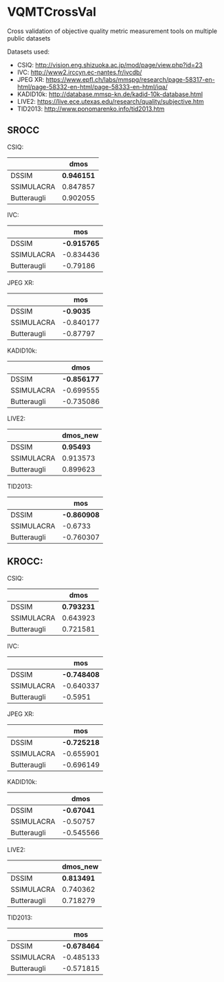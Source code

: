 # VQMTCrossVal
Cross validation of objective quality metric measurement tools on multiple public datasets

Datasets used:
- CSIQ: http://vision.eng.shizuoka.ac.jp/mod/page/view.php?id=23
- IVC: http://www2.irccyn.ec-nantes.fr/ivcdb/
- JPEG XR: https://www.epfl.ch/labs/mmspg/research/page-58317-en-html/page-58332-en-html/page-58333-en-html/iqa/
- KADID10k: http://database.mmsp-kn.de/kadid-10k-database.html
- LIVE2: https://live.ece.utexas.edu/research/quality/subjective.htm
- TID2013: http://www.ponomarenko.info/tid2013.htm

## SROCC

CSIQ:

|             |     dmos |
|-------------|----------|
| DSSIM       | **0.946151** |
| SSIMULACRA  | 0.847857 |
| Butteraugli | 0.902055 |

IVC:

|             |       mos |
|-------------|-----------|
| DSSIM       | **-0.915765** |
| SSIMULACRA  | -0.834436 |
| Butteraugli | -0.79186  |

JPEG XR:

|             |       mos |
|-------------|-----------|
| DSSIM       | **-0.9035**   |
| SSIMULACRA  | -0.840177 |
| Butteraugli | -0.87797  |

KADID10k:

|             |      dmos |
|-------------|-----------|
| DSSIM       | **-0.856177** |
| SSIMULACRA  | -0.699555 |
| Butteraugli | -0.735086 |

LIVE2:

|             |   dmos_new |
|-------------|------------|
| DSSIM       |   **0.95493**  |
| SSIMULACRA  |   0.913573 |
| Butteraugli |   0.899623 |

TID2013:

|             |       mos |
|-------------|-----------|
| DSSIM       | **-0.860908** |
| SSIMULACRA  | -0.6733   |
| Butteraugli | -0.760307 |

## KROCC:

CSIQ:

|             |     dmos |
|-------------|----------|
| DSSIM       | **0.793231** |
| SSIMULACRA  | 0.643923 |
| Butteraugli | 0.721581 |

IVC:

|             |       mos |
|-------------|-----------|
| DSSIM       | **-0.748408** |
| SSIMULACRA  | -0.640337 |
| Butteraugli | -0.5951   |

JPEG XR:

|             |       mos |
|-------------|-----------|
| DSSIM       | **-0.725218** |
| SSIMULACRA  | -0.655901 |
| Butteraugli | -0.696149 |

KADID10k:

|             |      dmos |
|-------------|-----------|
| DSSIM       | **-0.67041**  |
| SSIMULACRA  | -0.50757  |
| Butteraugli | -0.545566 |

LIVE2:

|             |   dmos_new |
|-------------|------------|
| DSSIM       |   **0.813491** |
| SSIMULACRA  |   0.740362 |
| Butteraugli |   0.718279 |

TID2013:

|             |       mos |
|-------------|-----------|
| DSSIM       | **-0.678464** |
| SSIMULACRA  | -0.485133 |
| Butteraugli | -0.571815 |
